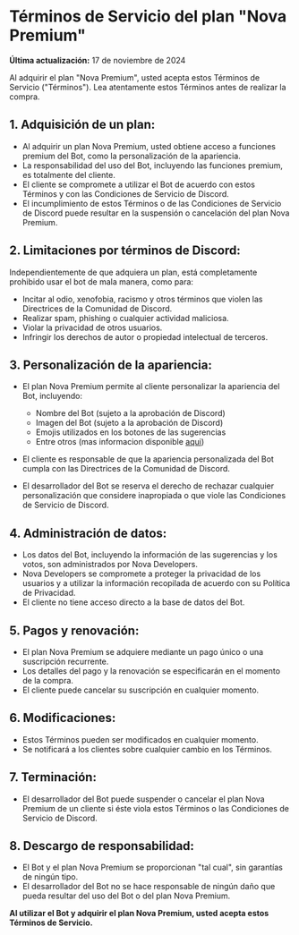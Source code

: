 # Términos de Servicio del plan "Nova Premium"

**Última actualización:** 17 de noviembre de 2024

Al adquirir el plan "Nova Premium", usted acepta estos Términos de Servicio ("Términos"). Lea atentamente estos Términos antes de realizar la compra.

## 1. Adquisición de un plan:

* Al adquirir un plan Nova Premium, usted obtiene acceso a funciones premium del Bot, como la personalización de la apariencia.
* La responsabilidad del uso del Bot, incluyendo las funciones premium, es totalmente del cliente.
* El cliente se compromete a utilizar el Bot de acuerdo con estos Términos y con las Condiciones de Servicio de Discord.
* El incumplimiento de estos Términos o de las Condiciones de Servicio de Discord puede resultar en la suspensión o cancelación del plan Nova Premium.

## 2. Limitaciones por términos de Discord:

Independientemente de que adquiera un plan, está completamente prohibido usar el bot de mala manera, como para:

* Incitar al odio, xenofobia, racismo y otros términos que violen las Directrices de la Comunidad de Discord.
* Realizar spam, phishing o cualquier actividad maliciosa.
* Violar la privacidad de otros usuarios.
* Infringir los derechos de autor o propiedad intelectual de terceros.

## 3. Personalización de la apariencia:

* El plan Nova Premium permite al cliente personalizar la apariencia del Bot, incluyendo:
    * Nombre del Bot (sujeto a la aprobación de Discord)
    * Imagen del Bot (sujeto a la aprobación de Discord)
    * Emojis utilizados en los botones de las sugerencias
    * Entre otros (mas informacion disponible [aqui](https://github.com/Diiegoof/Nova/premium/CARACTERISTICAS_PREMIUM.md))

* El cliente es responsable de que la apariencia personalizada del Bot cumpla con las Directrices de la Comunidad de Discord.
* El desarrollador del Bot se reserva el derecho de rechazar cualquier personalización que considere inapropiada o que viole las Condiciones de Servicio de Discord.

## 4. Administración de datos:

* Los datos del Bot, incluyendo la información de las sugerencias y los votos, son administrados por Nova Developers.
* Nova Developers se compromete a proteger la privacidad de los usuarios y a utilizar la información recopilada de acuerdo con su Política de Privacidad.
* El cliente no tiene acceso directo a la base de datos del Bot.

## 5. Pagos y renovación:

* El plan Nova Premium se adquiere mediante un pago único o una suscripción recurrente.
* Los detalles del pago y la renovación se especificarán en el momento de la compra.
* El cliente puede cancelar su suscripción en cualquier momento.

## 6.  Modificaciones:

* Estos Términos pueden ser modificados en cualquier momento.
* Se notificará a los clientes sobre cualquier cambio en los Términos.

## 7.  Terminación:

* El desarrollador del Bot puede suspender o cancelar el plan Nova Premium de un cliente si éste viola estos Términos o las Condiciones de Servicio de Discord.

## 8.  Descargo de responsabilidad:

* El Bot y el plan Nova Premium se proporcionan "tal cual", sin garantías de ningún tipo.
* El desarrollador del Bot no se hace responsable de ningún daño que pueda resultar del uso del Bot o del plan Nova Premium.

**Al utilizar el Bot y adquirir el plan Nova Premium, usted acepta estos Términos de Servicio.**
